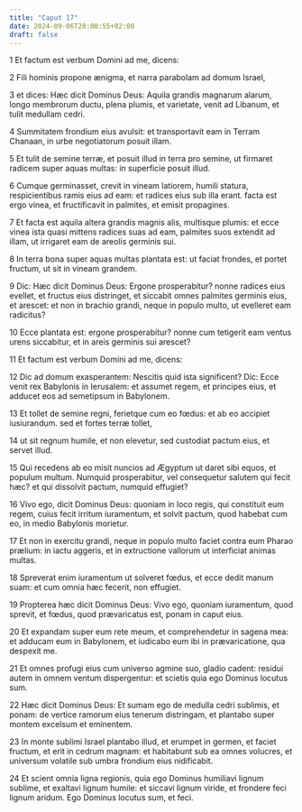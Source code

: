 ```yaml
---
title: "Caput 17"
date: 2024-09-06T20:00:55+02:00
draft: false
---
```



1 Et factum est verbum Domini ad me, dicens:

2 Fili hominis propone ænigma, et narra parabolam ad domum Israel,

3 et dices: Hæc dicit Dominus Deus: Aquila grandis magnarum alarum, longo membrorum ductu, plena plumis, et varietate, venit ad Libanum, et tulit medullam cedri.

4 Summitatem frondium eius avulsit: et transportavit eam in Terram Chanaan, in urbe negotiatorum posuit illam.

5 Et tulit de semine terræ, et posuit illud in terra pro semine, ut firmaret radicem super aquas multas: in superficie posuit illud.

6 Cumque germinasset, crevit in vineam latiorem, humili statura, respicientibus ramis eius ad eam: et radices eius sub illa erant. facta est ergo vinea, et fructificavit in palmites, et emisit propagines.

7 Et facta est aquila altera grandis magnis alis, multisque plumis: et ecce vinea ista quasi mittens radices suas ad eam, palmites suos extendit ad illam, ut irrigaret eam de areolis germinis sui.

8 In terra bona super aquas multas plantata est: ut faciat frondes, et portet fructum, ut sit in vineam grandem.

9 Dic: Hæc dicit Dominus Deus: Ergone prosperabitur? nonne radices eius evellet, et fructus eius distringet, et siccabit omnes palmites germinis eius, et arescet: et non in brachio grandi, neque in populo multo, ut evelleret eam radicitus?

10 Ecce plantata est: ergone prosperabitur? nonne cum tetigerit eam ventus urens siccabitur, et in areis germinis sui arescet?

11 Et factum est verbum Domini ad me, dicens:

12 Dic ad domum exasperantem: Nescitis quid ista significent? Dic: Ecce venit rex Babylonis in Ierusalem: et assumet regem, et principes eius, et adducet eos ad semetipsum in Babylonem.

13 Et tollet de semine regni, ferietque cum eo fœdus: et ab eo accipiet iusiurandum. sed et fortes terræ tollet,

14 ut sit regnum humile, et non elevetur, sed custodiat pactum eius, et servet illud.

15 Qui recedens ab eo misit nuncios ad Ægyptum ut daret sibi equos, et populum multum. Numquid prosperabitur, vel consequetur salutem qui fecit hæc? et qui dissolvit pactum, numquid effugiet?

16 Vivo ego, dicit Dominus Deus: quoniam in loco regis, qui constituit eum regem, cuius fecit irritum iuramentum, et solvit pactum, quod habebat cum eo, in medio Babylonis morietur.

17 Et non in exercitu grandi, neque in populo multo faciet contra eum Pharao prælium: in iactu aggeris, et in extructione vallorum ut interficiat animas multas.

18 Spreverat enim iuramentum ut solveret fœdus, et ecce dedit manum suam: et cum omnia hæc fecerit, non effugiet.

19 Propterea hæc dicit Dominus Deus: Vivo ego, quoniam iuramentum, quod sprevit, et fœdus, quod prævaricatus est, ponam in caput eius.

20 Et expandam super eum rete meum, et comprehendetur in sagena mea: et adducam eum in Babylonem, et iudicabo eum ibi in prævaricatione, qua despexit me.

21 Et omnes profugi eius cum universo agmine suo, gladio cadent: residui autem in omnem ventum dispergentur: et scietis quia ego Dominus locutus sum.

22 Hæc dicit Dominus Deus: Et sumam ego de medulla cedri sublimis, et ponam: de vertice ramorum eius tenerum distringam, et plantabo super montem excelsum et eminentem.

23 In monte sublimi Israel plantabo illud, et erumpet in germen, et faciet fructum, et erit in cedrum magnam: et habitabunt sub ea omnes volucres, et universum volatile sub umbra frondium eius nidificabit.

24 Et scient omnia ligna regionis, quia ego Dominus humiliavi lignum sublime, et exaltavi lignum humile: et siccavi lignum viride, et frondere feci lignum aridum. Ego Dominus locutus sum, et feci.

